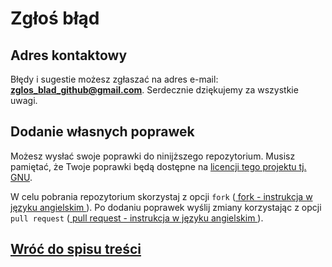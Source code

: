 # Zgłoś błąd

## Adres kontaktowy

Błędy i sugestie możesz zgłaszać na adres e-mail: **zglos_blad_github@gmail.com**. Serdecznie dziękujemy za wszystkie uwagi.

## Dodanie własnych poprawek

Możesz wysłać swoje poprawki do ninijższego repozytorium. Musisz pamiętać, że Twoje poprawki będą dostępne na [licencji tego projektu tj. GNU](../LICENSE).

W celu pobrania repozytorium skorzystaj z opcji `fork` ([ fork - instrukcja w języku angielskim ](https://help.github.com/en/articles/fork-a-repo)). Po dodaniu poprawek wyślij zmiany korzystając z opcji `pull request` ([ pull request - instrukcja w języku angielskim ](https://help.github.com/en/articles/creating-a-pull-request-from-a-fork)).

## [Wróć do spisu treści](../README.md)
